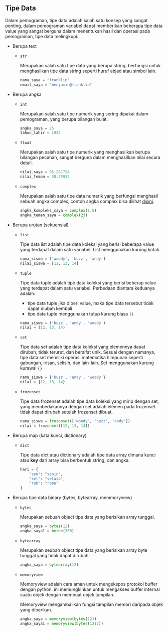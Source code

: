 ## Tipe Data

Dalam pemograman, tipe data adalah salah satu konsep yang sangat penting, dalam pemograman variabel dapat memberikan beberapa tipe data value yang sangat berguna dalam menentukan hasil dan operasi pada pemograman, tipe data melingkupi:

- Berupa text
    
    - ``str``

        Merupakan salah satu tipe data yang berupa string, berfungsi untuk menghasilkan tipe data string seperti huruf abjad atau simbol lain.
        ```python
        nama_saya = "franklin"
        email_saya = "benjamin@franklin"
        ```

- Berupa angka

    - ``int``

        Merupakan salah satu tipe numerik yang sering dipakai dalam pemograman, yang berupa bilangan bulat.
        ```python
        angka_saya = 25
        tahun_lahir = 1945
        ```

    - ``float``

        Merupakan salah satu tipe numerik yang menghasilkan berupa bilangan pecahan, sangat berguna dalam menghasilkan nilai secara detail.
        ```python
        nilai_saya = 95.281724
        nilai_teman = 30.25912
        ```

    - ``complex``

        Merupakan salah satu tipe data numerik yang berfungsi menghasil sebuah angka complex, contoh angka complex bisa dilihat [disini](https://id.wikipedia.org/wiki/Bilangan_kompleks).
        ```python
        angka_kompleks_saya = complex(1.5)
        angka_teman_saya = complex(2j)
        ```
    
- Berupa urutan (sekuensial)

    - ``list``

        Tipe data list adalah tipe data koleksi yang berisi beberapa value yang terdapat dalam satu variabel. List menggunakan kurung kotak.
        ```python
        nama_siswa = ['woody', 'buzz', 'andy']
        nilai_siswa = [12, 13, 14]
        ```

    - ``tuple``

        Tipe data tuple adalah tipe data koleksi yang berisi beberap value yang terdapat dalam satu variabel. Perbedaan diantara keduanya adalah:
        
        - tipe data tuple jika diberi value, maka tipe data tersebut tidak dapat diubah kembali
        - tipe data tuple menggunakan tutup kurung biasa ``()``
        
        ```python
        nama_siswa = ('buzz', 'andy', 'woody')
        nilai = (12, 13, 14)
        ```

    - ``set``

        Tipe data set adalah tipe data koleksi yang elemennya dapat dirubah, tidak terurut, dan bersifat unik. Sesuai dengan namanya, tipe data set memiliki operasi matematika himpunan seperti gabungan, irisan, selisih, dan lain-lain. Set menggunakan kurung kurawal ``{}``

        ```python
        nama_siswa = {'buzz', 'andy', 'woody'}
        nilai = {12, 13, 14}
        ```

    - ``frozenset``
        
        Tipe data frozenset adalah tipe data koleksi yang mirip dengan set, yang membedakannya dengan set adalah elemen pada frozenset tidak dapat dirubah setelah frozenset dibuat.

        ```python
        nama_siswa = frozenset(['woody', 'buzz', 'andy'])
        nilai = frozenset([12, 13, 14])
        ```

- Berupa map (kata kunci, dictionary)

    - ``dict``

        Tipe data dict atau dictionary adalah tipe data array dimana kunci atau __key__ dari array bisa berbentuk string, dan angka.
        ```python
        hari = {
            "sen": "senin",
            "sel": "selasa",
            "rab": "rabu"
        }
        ```

- Berupa tipe data binary (bytes, bytearray, memmoryview)

    - ``bytes``
    
        Merupakan sebuah object tipe data yang berisikan array tunggal.
        ```python
        angka_saya = bytes(12)
        angka_saya1 = bytes(300)
        ```
    
    - ``bytearray``
    
        Merupakan seubah object tipe data yang berisikan array byte tunggal yang tidak dapat dirubah.
        ```python
        angka_saya = bytearray(12)
        ```
    
    - ``memoryview``
    
        Memoryview adalah cara aman untuk mengekspos protokol buffer dengan python. ini memungkinkan untuk mengakses buffer internal suatu objek dengan membuat objek tampilan.

        Memoryview mengambalikan fungsi tampilan memori daripada objek yang diberikan.
        ```python
        angka_saya = memoryview(bytes(12))
        angka_saya1 = memoryview(bytes(1212))
        ```

